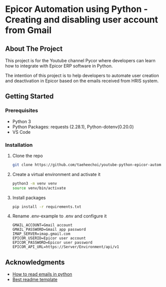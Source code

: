 # Epicor Automation using Python - Creating and disabling user account from Gmail

<!-- ABOUT THE PROJECT -->

## About The Project

This project is for the Youtube channel Pycor where developers can learn how to integrate with Epicor ERP software in Python. 

The intention of this project is to help developers to automate user creation and deactivation in Epicor based on the emails received from HRIS system.

<!-- GETTING STARTED -->

## Getting Started

### Prerequisites

- Python 3
- Python Packages: requests (2.28.1), Python-dotenv(0.20.0)
- VS Code

### Installation

1. Clone the repo
   ```sh
   git clone https://github.com/taeheechoi/youtube-python-epicor-automation-user-account.git
   ```
2. Create a virtual environment and activate it
   ```sh
   python3 -m venv venv
   source venv/bin/activate
   ```
3. Install packages
   ```sh
   pip install -r requirements.txt
   ```
4. Rename .env-example to .env and configure it
   ```
   GMAIL_ACCOUNT=Gmail account
   GMAIL_PASSWORD=Gmail app password
   IMAP_SERVER=imap.gmail.com
   EPICOR_USERID=Epicor user account
   EPICOR_PASSWORD=Epicor user password
   EPICOR_API_URL=https://Server/Environment/api/v1
   ```


## Acknowledgments

- [How to read emails in python](https://www.techgeekbuzz.com/blog/how-to-read-emails-in-python/)
- [Best readme template](https://github.com/othneildrew/Best-README-Template)
